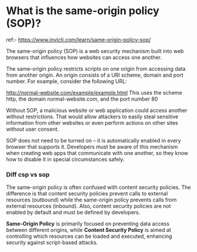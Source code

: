 #  What is the same-origin policy (SOP)?

ref:- https://www.invicti.com/learn/same-origin-policy-sop/

The same-origin policy (SOP) is a web security mechanism built into web browsers that influences how websites can access one another. 

The same-origin policy restricts scripts on one origin from accessing data from another origin. An origin consists of a URI scheme, domain and port number. For example, consider the following URL:

http://normal-website.com/example/example.html
This uses the scheme http, the domain normal-website.com, and the port number 80

Without SOP, a malicious website or web application could access another without restrictions. That would allow attackers to easily steal sensitive information from other websites or even perform actions on other sites without user consent.

SOP does not need to be turned on – it is automatically enabled in every browser that supports it. Developers must be aware of this mechanism when creating web apps that communicate with one another, so they know how to disable it in special circumstances safely.

### Diff csp vs sop
The same-origin policy is often confused with content security policies. The difference is that content security policies prevent calls to external resources (outbound) while the same-origin policy prevents calls from external resources (inbound). Also, content security policies are not enabled by default and must be defined by developers.

**Same-Origin Policy** is primarily focused on preventing data access between different origins, while **Content Security Policy** is aimed at controlling which resources can be loaded and executed, enhancing security against script-based attacks.
